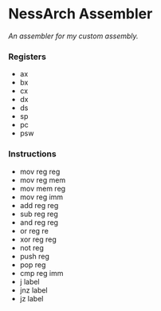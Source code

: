 # NessArch Assembler

*An assembler for my custom assembly.*

### Registers

- ax
- bx
- cx
- dx
- ds
- sp
- pc
- psw

### Instructions

- mov reg reg
- mov reg mem
- mov mem reg
- mov reg imm
- add reg reg
- sub reg reg
- and reg reg
- or reg re
- xor reg reg
- not reg
- push reg
- pop reg
- cmp reg imm
- j label
- jnz label
- jz label
